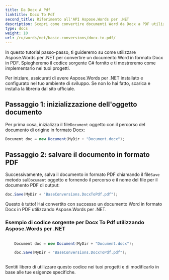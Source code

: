 ```yaml
---
title: Da Docx A Pdf
linktitle: Docx To Pdf
second_title: Riferimento all'API Aspose.Words per .NET
description: Scopri come convertire documenti Word da Docx a PDF utilizzando Aspose.Words per .NET. Tutorial passo passo con codice sorgente di esempio.
type: docs
weight: 10
url: /ru/words/net/basic-conversions/docx-to-pdf/
---
```


In questo tutorial passo-passo, ti guideremo su come utilizzare Aspose.Words per .NET per convertire un documento Word in formato Docx in PDF. Spiegheremo il codice sorgente C# fornito e ti mostreremo come implementarlo nei tuoi progetti.

Per iniziare, assicurati di avere Aspose.Words per .NET installato e configurato nel tuo ambiente di sviluppo. Se non lo hai fatto, scarica e installa la libreria dal sito ufficiale.

## Passaggio 1: inizializzazione dell'oggetto documento

 Per prima cosa, inizializza il file`Document` oggetto con il percorso del documento di origine in formato Docx:

```csharp
Document doc = new Document(MyDir + "Document.docx");
```

## Passaggio 2: salvare il documento in formato PDF

 Successivamente, salva il documento in formato PDF chiamando il file`Save` metodo sul`Document` oggetto e fornendo il percorso e il nome del file per il documento PDF di output:

```csharp
doc.Save(MyDir + "BaseConversions.DocxToPdf.pdf");
```

Questo è tutto! Hai convertito con successo un documento Word in formato Docx in PDF utilizzando Aspose.Words per .NET.

### Esempio di codice sorgente per Docx To Pdf utilizzando Aspose.Words per .NET

```csharp

	Document doc = new Document(MyDir + "Document.docx");

	doc.Save(MyDir + "BaseConversions.DocxToPdf.pdf");
	
```

Sentiti libero di utilizzare questo codice nei tuoi progetti e di modificarlo in base alle tue esigenze specifiche.
